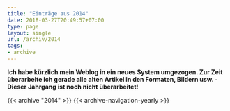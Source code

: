 ```yaml
---
title: "Einträge aus 2014"
date: 2018-03-27T20:49:57+07:00
type: page
layout: single
url: /archiv/2014
tags:
- archive
---
```


**Ich habe k&uuml;rzlich mein Weblog in ein neues System umgezogen. Zur Zeit &uuml;berarbeite ich gerade alle alten Artikel in den Formaten, Bildern usw. - Dieser Jahrgang ist noch nicht &uuml;berarbeitet!**

{{< archive "2014" >}}
{{< archive-navigation-yearly >}}
